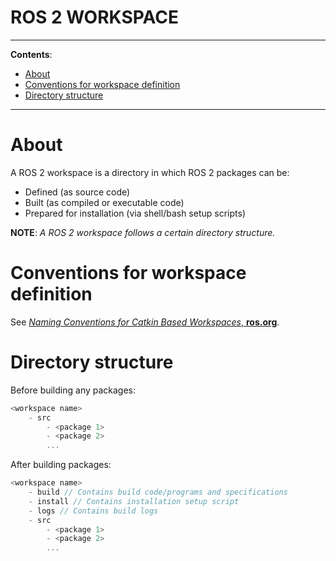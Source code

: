 <h1>ROS 2 WORKSPACE</h1>

---

**Contents**:

- [About](#about)
- [Conventions for workspace definition](#conventions-for-workspace-definition)
- [Directory structure](#directory-structure)

---

# About
A ROS 2 workspace is a directory in which ROS 2 packages can be:

- Defined (as source code)
- Built (as compiled or executable code)
- Prepared for installation (via shell/bash setup scripts)

**NOTE**: _A ROS 2 workspace follows a certain directory structure._

# Conventions for workspace definition
See [_Naming Conventions for Catkin Based Workspaces_, **ros.org**](https://ros.org/reps/rep-0128.html).

# Directory structure
Before building any packages:

```c
<workspace name>
    - src
        - <package 1>
        - <package 2>
        ...
```

After building packages:

```c
<workspace name>
    - build // Contains build code/programs and specifications
    - install // Contains installation setup script
    - logs // Contains build logs
    - src
        - <package 1>
        - <package 2>
        ...
```
